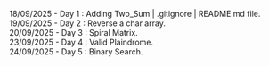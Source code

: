 18/09/2025 - Day 1 : Adding Two_Sum | .gitignore | README.md file. <br>
19/09/2025 - Day 2 : Reverse a char array.  <br>
20/09/2025 - Day 3 : Spiral Matrix. <br>
23/09/2025 - Day 4 : Valid Plaindrome. <br>
24/09/2025 - Day 5 : Binary Search. <br>
